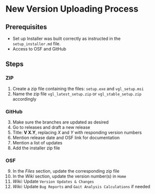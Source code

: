 
# New Version Uploading Process   

## Prerequisites
- Set up Installer was built correctly as instructed in the `setup_installer.md` file.
- Access to OSF and GitHub


## Steps

### ZIP 
1. Create a zip file containing the files: `setup.exe` and `vgl_setup.msi`    
2.  Name the zip file `vgl_latest_setup.zip` or `vgl_stable_setup.zip` accordingly    

### GitHub
3. Make sure the branches are updated as desired  
4. Go to releases and draft a new release  
5. Title: **V X.Y**, replacing *X* and *Y* with responding version numbers  
6. Mention release date and OSF link for documentation  
7. Mention a list of updates  
8. Add the installer zip file  

### OSF
9. In the _Files_ section, update the corresponding zip file  
10. In the _Wiki_ section, update the version number(s) in `Home`  
11. _Wiki:_ Update `Version Updates & Changes`  
12. _Wiki:_ Update `Bug Reports` and `Gait Analysis Calculations` if needed  